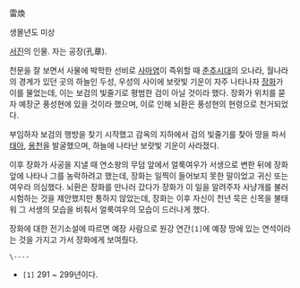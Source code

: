 雷煥

생몰년도 미상

[서진](%EC%84%9C%EC%A7%84.md)의 인물. 자는 공장(孔章).

천문을 잘 보면서 사물에 박학한 선비로 [사마염](%EC%82%AC%EB%A7%88%EC%97%BC.md)이 즉위할 때
[춘추시대](%EC%B6%98%EC%B6%94%EC%8B%9C%EB%8C%80.md)의 오나라, 월나라의 경계가 있던 곳의 하늘인
두성, 우성의 사이에 보랏빛 기운이 자주 나타나자 [장화](%EC%9E%A5%ED%99%94#s-3.md)가 이를 물었는데, 이는
보검의 빛줄기로 평범한 검이 아닐 것이라 했다. 장화가 위치를 묻자 예장군 풍성현에 있을 것이라 했으며, 이로 인해 뇌환은 풍성현의 현령으로
천거되었다.

부임하자 보검의 행방을 찾기 시작했고 감옥의 지하에서 검의 빛줄기를 찾아 땅을 파서 [태아](%ED%83%9C%EC%95%84.md),
[용천](%EC%9A%A9%EC%B2%9C.md)을 발굴했으며, 하늘에 나타난 보랏빛 기운이 사라졌다.

이후 장화가 사공을 지낼 때 연소왕의 무덤 앞에서 얼룩여우가 서생으로 변한 뒤에 장화 앞에 나타나 그를 농락하려고 했는데, 장화는 일찍이
들어보지 못한 말이었고 귀신 또는 여우라 의심했다. 뇌환은 장화를 만나러 갔다가 장화가 이 일을 알려주자 사냥개를 불러 시험하는 것을
제안했지만 통하지 않았는데, 장화는 이후 자신이 천년 묵은 신목을 불태워 그 서생의 모습을 비춰서 얼룩여우의 모습이 드러나게 했다.

장화에 대한 전기소설에 따르면 예장 사람으로 원강 연간`[1]`에 예장 땅에 있는 연석이라는 것을 가지고 가서 장화에게 보여줬다.

`\----`

  * `[1]` 291 ~ 299년이다.

